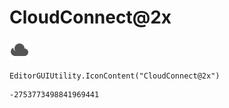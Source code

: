 # CloudConnect@2x
![](/img/CloudConnect@2x.png)

``` CSharp
EditorGUIUtility.IconContent("CloudConnect@2x")
```
```
-2753773498841969441
```
